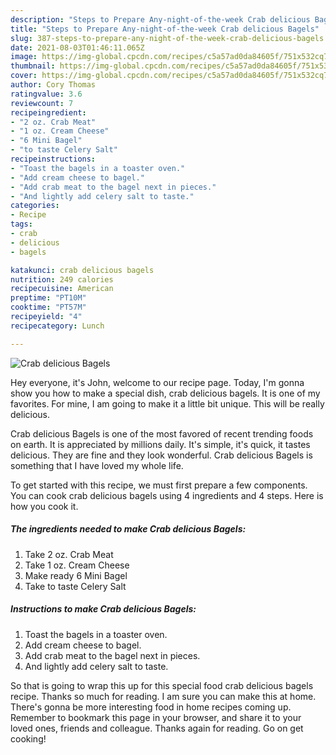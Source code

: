 ```yaml
---
description: "Steps to Prepare Any-night-of-the-week Crab delicious Bagels"
title: "Steps to Prepare Any-night-of-the-week Crab delicious Bagels"
slug: 387-steps-to-prepare-any-night-of-the-week-crab-delicious-bagels
date: 2021-08-03T01:46:11.065Z
image: https://img-global.cpcdn.com/recipes/c5a57ad0da84605f/751x532cq70/crab-delicious-bagels-recipe-main-photo.jpg
thumbnail: https://img-global.cpcdn.com/recipes/c5a57ad0da84605f/751x532cq70/crab-delicious-bagels-recipe-main-photo.jpg
cover: https://img-global.cpcdn.com/recipes/c5a57ad0da84605f/751x532cq70/crab-delicious-bagels-recipe-main-photo.jpg
author: Cory Thomas
ratingvalue: 3.6
reviewcount: 7
recipeingredient:
- "2 oz. Crab Meat"
- "1 oz. Cream Cheese"
- "6 Mini Bagel"
- "to taste Celery Salt"
recipeinstructions:
- "Toast the bagels in a toaster oven."
- "Add cream cheese to bagel."
- "Add crab meat to the bagel next in pieces."
- "And lightly add celery salt to taste."
categories:
- Recipe
tags:
- crab
- delicious
- bagels

katakunci: crab delicious bagels 
nutrition: 249 calories
recipecuisine: American
preptime: "PT10M"
cooktime: "PT57M"
recipeyield: "4"
recipecategory: Lunch

---
```



![Crab delicious Bagels](https://img-global.cpcdn.com/recipes/c5a57ad0da84605f/751x532cq70/crab-delicious-bagels-recipe-main-photo.jpg)

Hey everyone, it's John, welcome to our recipe page. Today, I'm gonna show you how to make a special dish, crab delicious bagels. It is one of my favorites. For mine, I am going to make it a little bit unique. This will be really delicious.



Crab delicious Bagels is one of the most favored of recent trending foods on earth. It is appreciated by millions daily. It's simple, it's quick, it tastes delicious. They are fine and they look wonderful. Crab delicious Bagels is something that I have loved my whole life.


To get started with this recipe, we must first prepare a few components. You can cook crab delicious bagels using 4 ingredients and 4 steps. Here is how you cook it.

<!--inarticleads1-->

##### The ingredients needed to make Crab delicious Bagels:

1. Take 2 oz. Crab Meat
1. Take 1 oz. Cream Cheese
1. Make ready 6 Mini Bagel
1. Take to taste Celery Salt




<!--inarticleads2-->

##### Instructions to make Crab delicious Bagels:

1. Toast the bagels in a toaster oven.
1. Add cream cheese to bagel.
1. Add crab meat to the bagel next in pieces.
1. And lightly add celery salt to taste.




So that is going to wrap this up for this special food crab delicious bagels recipe. Thanks so much for reading. I am sure you can make this at home. There's gonna be more interesting food in home recipes coming up. Remember to bookmark this page in your browser, and share it to your loved ones, friends and colleague. Thanks again for reading. Go on get cooking!
